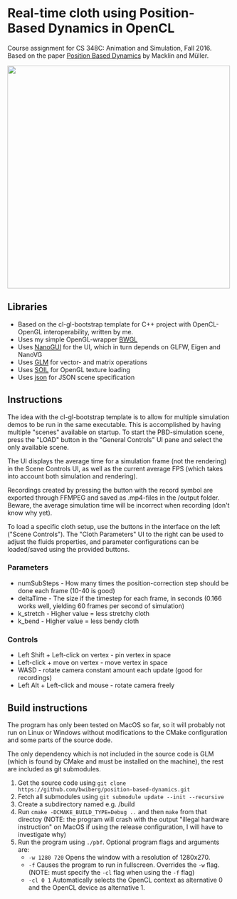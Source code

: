# Real-time cloth using Position-Based Dynamics in OpenCL
Course assignment for CS 348C: Animation and Simulation, Fall 2016. Based on the paper [Position Based Dynamics](http://matthias-mueller-fischer.ch/publications/posBasedDyn.pdf) by Macklin and Müller.

<img src="https://raw.githubusercontent.com/bwiberg/position-based-dynamics/master/video.gif" width="500" >

## Libraries
* Based on the cl-gl-bootstrap template for C++ project with OpenCL-OpenGL interoperability, written by me.
* Uses my simple OpenGL-wrapper [BWGL](https://github.com/bwiberg/bwgl)
* Uses [NanoGUI](https://github.com/wjakob/nanogui) for the UI, which in turn depends on GLFW, Eigen and NanoVG
* Uses [GLM](http://glm.g-truc.net/0.9.8/index.html) for vector- and matrix operations
* Uses [SOIL](http://www.lonesock.net/soil.html) for OpenGL texture loading
* Uses [json](https://github.com/nlohmann/json) for JSON scene specification

## Instructions
The idea with the cl-gl-bootstrap template is to allow for multiple simulation demos to be run in the same executable. This is accomplished by having multiple "scenes" available on startup. To start the PBD-simulation scene, press the "LOAD" button in the "General Controls" UI pane and select the only available scene.

The UI displays the average time for a simulation frame (not the rendering) in the Scene Controls UI, as well as the current average FPS (which takes into account both simulation and rendering).

Recordings created by pressing the button with the record symbol are exported through FFMPEG and saved as .mp4-files in the /output folder. Beware, the average simulation time will be incorrect when recording (don't know why yet).

To load a specific cloth setup, use the buttons in the interface on the left ("Scene Controls"). The "Cloth Parameters" UI to the right can be used to adjust the fluids properties, and parameter configurations can be loaded/saved using the provided buttons.

### Parameters
* numSubSteps - How many times the position-correction step should be done each frame (10-40 is good)
* deltaTime - The size if the timestep for each frame, in seconds (0.166 works well, yielding 60 frames per second of simulation)
* k_stretch - Higher value = less stretchy cloth
* k_bend - Higher value = less bendy cloth

### Controls
* Left Shift + Left-click on vertex - pin vertex in space
* Left-click + move on vertex - move vertex in space
* WASD - rotate camera constant amount each update (good for recordings)
* Left Alt + Left-click and mouse -  rotate camera freely

## Build instructions
The program has only been tested on MacOS so far, so it will probably not run on Linux or Windows without modifications to the CMake configuration and some parts of the source dode. 

The only dependency which is not included in the source code is GLM (which is found by CMake and must be installed on the machine), the rest are included as git submodules. 

1. Get the source code using `git clone https://github.com/bwiberg/position-based-dynamics.git`
2. Fetch all submodules using `git submodule update --init --recursive`
3. Create a subdirectory named e.g. /build
4. Run `cmake -DCMAKE_BUILD_TYPE=Debug ..` and then `make` from that directoy (NOTE: the program will crash with the output "illegal hardware instruction" on MacOS if using the release configuration, I will have to investigate why)
5. Run the program using `./pbf`. Optional program flags and arguments are:
    * `-w 1280 720` Opens the window with a resolution of 1280x270.
    * `-f`  Causes the program to run in fullscreen. Overrides the `-w` flag. (NOTE: must specify the `-cl` flag when using the `-f` flag)
    * `-cl 0 1` Automatically selects the OpenCL context as alternative 0 and the OpenCL device as alternative 1.
    